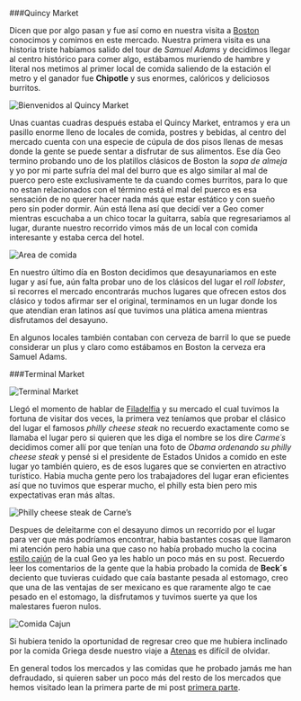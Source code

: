 ###Quincy Market

Dicen que por algo pasan y fue así como en nuestra visita a [Boston](/tag/boston/) conocimos y comimos en este mercado. Nuestra primera visita es una historia triste habíamos salido del tour de *Samuel Adams* y decidimos llegar al centro histórico para comer algo, estábamos muriendo de hambre y literal nos metimos al primer local de comida saliendo de la estación el metro y el ganador fue **Chipotle** y sus enormes, calóricos y deliciosos burritos. 

![Bienvenidos al Quincy Market](http://i.imgur.com/3aZJMIf.jpg)

Unas cuantas cuadras después estaba el Quincy Market, entramos y era un pasillo enorme lleno de locales de comida, postres y bebidas, al centro del mercado cuenta con una especie de cúpula de dos pisos llenas de mesas donde la gente se puede sentar a disfrutar de sus alimentos. Ese día Geo termino probando uno de los platillos clásicos de Boston la *sopa de almeja* y yo por mi parte sufría del mal del burro que es algo similar al mal de puerco pero este exclusivamente te da cuando comes burritos, para lo que no estan relacionados con el término está el mal del puerco es esa sensación de no querer hacer nada más que estar estático y con sueño pero sin poder dormir.
Aún está llena así que decidí ver a Geo comer mientras escuchaba a un chico tocar la guitarra, sabía que regresariamos al lugar, durante nuestro recorrido vimos más de un local con comida interesante y estaba cerca del hotel.

![Area de comida](http://i.imgur.com/x4S4Vz6.jpg)

En nuestro último día en Boston decidimos que desayunariamos en este lugar y así fue, aún falta probar uno de los clásicos del lugar el *roll lobster*, si recorres el mercado encontrarás muchos lugares que ofrecen estos dos clásico y todos afirmar ser el original, terminamos en un lugar donde los que atendían eran latinos así que tuvimos una plática amena mientras disfrutamos del desayuno.

En algunos locales también contaban con cerveza de barril lo que se puede considerar un plus y claro como estábamos en Boston la cerveza era Samuel Adams.


###Terminal Market

![Terminal Market](http://i.imgur.com/jffvPUg.jpg)

Llegó el momento de hablar de [Filadelfia](/tag/filadelfia/) y su mercado el cual tuvimos la fortuna de visitar dos veces, la primera vez teníamos que probar el clásico del lugar el famosos *philly cheese steak* no recuerdo exactamente como se llamaba el lugar pero si quieren que les diga el nombre se los dire *Carme´s* decidimos comer allí por que tenían una foto de *Obama ordenando su philly cheese steak* y pensé si el presidente de Estados Unidos a comido en este lugar yo también quiero, es de esos lugares que se convierten en atractivo turístico.
Habia mucha gente pero los trabajadores del lugar eran eficientes así que no tuvimos que esperar mucho, el philly esta bien pero mis expectativas eran más altas. 

![Philly cheese steak de Carne’s](http://i.imgur.com/beeyUpr.jpg)

Despues de deleitarme con el desayuno dimos un recorrido por el lugar para ver que más podríamos encontrar, habia bastantes cosas que llamaron mi atención pero habia una que caso no había probado mucho la cocina [estilo cajún](/gastronomia-norteamericana/) de la cual Geo ya les hablo un poco más en su post. Recuerdo leer los comentarios de la gente que la habia probado la comida de **Beck´s** deciento que tuvieras cuidado que caía bastante pesada al estomago, creo que una de las ventajas de ser mexicano es que raramente algo te cae pesado en el estomago, la disfrutamos y tuvimos suerte ya que los malestares fueron nulos.

![Comida Cajun](http://i.imgur.com/0xB2KJJ.jpg)

Si hubiera tenido la oportunidad de regresar creo que me hubiera inclinado por la comida Griega desde nuestro viaje a [Atenas](/tag/atenas/) es difícil de olvidar.

En general todos los mercados y las comidas que he probado jamás me han defraudado, si quieren saber un poco más del resto de los mercados que hemos visitado lean la primera parte de mi post [primera parte](/mercados-en-estados-unidos/).

